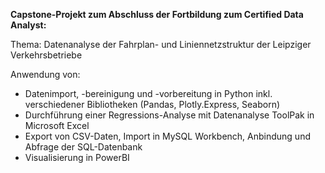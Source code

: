 **Capstone-Projekt zum Abschluss der Fortbildung zum Certified Data Analyst:**

Thema: Datenanalyse der Fahrplan- und Liniennetzstruktur der Leipziger Verkehrsbetriebe

Anwendung von:
* Datenimport, -bereinigung und -vorbereitung in Python inkl. verschiedener Bibliotheken (Pandas, Plotly.Express, Seaborn)
* Durchführung einer Regressions-Analyse mit Datenanalyse ToolPak in Microsoft Excel
* Export von CSV-Daten, Import in MySQL Workbench, Anbindung und Abfrage der SQL-Datenbank
* Visualisierung in PowerBI
